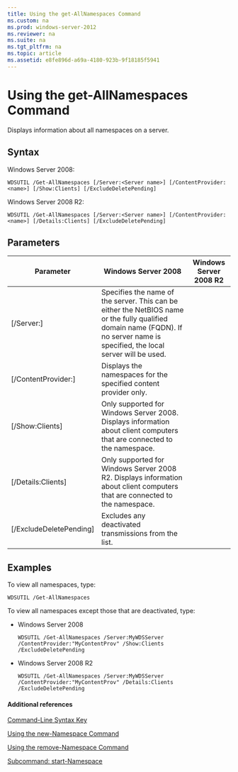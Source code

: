 ```yaml
---
title: Using the get-AllNamespaces Command
ms.custom: na
ms.prod: windows-server-2012
ms.reviewer: na
ms.suite: na
ms.tgt_pltfrm: na
ms.topic: article
ms.assetid: e8fe896d-a69a-4180-923b-9f18185f5941
---
```

# Using the get-AllNamespaces Command
Displays information about all namespaces on a server.

## Syntax
Windows Server 2008:

```
WDSUTIL /Get-AllNamespaces [/Server:<Server name>] [/ContentProvider:<name>] [/Show:Clients] [/ExcludeDeletePending]
```

Windows Server 2008 R2:

```
WDSUTIL /Get-AllNamespaces [/Server:<Server name>] [/ContentProvider:<name>] [/Details:Clients] [/ExcludeDeletePending]
```

## Parameters

|Parameter|Windows Server 2008|Windows Server 2008 R2|
|-------------|-----------------------|--------------------------|
|\[\/Server:<Server name>\]|Specifies the name of the server. This can be either the NetBIOS name or the fully qualified domain name \(FQDN\). If no server name is specified, the local server will be used.||
|\[\/ContentProvider:<name>\]|Displays the namespaces for the specified content provider only.||
|\[\/Show:Clients\]|Only supported for Windows Server 2008. Displays information about client computers that are connected to the namespace.||
|\[\/Details:Clients\]|Only supported for Windows Server 2008 R2. Displays information about client computers that are connected to the namespace.||
|\[\/ExcludeDeletePending\]|Excludes any deactivated transmissions from the list.||

## <a name="BKMK_examples"></a>Examples
To view all namespaces, type:

```
WDSUTIL /Get-AllNamespaces
```

To view all namespaces except those that are deactivated, type:

-   Windows Server 2008

    ```
    WDSUTIL /Get-AllNamespaces /Server:MyWDSServer /ContentProvider:"MyContentProv" /Show:Clients /ExcludeDeletePending
    ```

-   Windows Server 2008 R2

    ```
    WDSUTIL /Get-AllNamespaces /Server:MyWDSServer /ContentProvider:"MyContentProv" /Details:Clients /ExcludeDeletePending
    ```

#### Additional references
[Command-Line Syntax Key](../../Command-Line-Syntax-Key.md)

[Using the new-Namespace Command](../using-the-new-command/Using-the-new-Namespace-Command.md)

[Using the remove-Namespace Command](../using-the-remove-command/Using-the-remove-Namespace-Command.md)

[Subcommand: start-Namespace](../the-start-server-command/Subcommand--start-Namespace.md)


